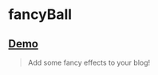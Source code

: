 fancyBall
=========

## [Demo](http://blog.bigruan.com/fancyBall/)

> Add some fancy effects to your blog!
